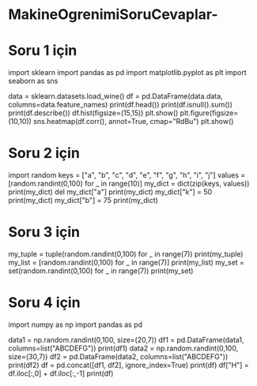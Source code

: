# MakineOgrenimiSoruCevaplar-
# Soru 1 için
import sklearn
import pandas as pd
import matplotlib.pyplot as plt
import seaborn as sns

data = sklearn.datasets.load_wine()
df = pd.DataFrame(data.data, columns=data.feature_names)
print(df.head())
print(df.isnull().sum())
print(df.describe())
df.hist(figsize=(15,15))
plt.show()
plt.figure(figsize=(10,10))
sns.heatmap(df.corr(), annot=True, cmap="RdBu")
plt.show()

# Soru 2 için 
import random
keys = ["a", "b", "c", "d", "e", "f", "g", "h", "i", "j"]
values = [random.randint(0,100) for _ in range(10)]
my_dict = dict(zip(keys, values))
print(my_dict)
del my_dict["a"]
print(my_dict)
my_dict["k"] = 50
print(my_dict)
my_dict["b"] = 75
print(my_dict)

# Soru 3 için
my_tuple = tuple(random.randint(0,100) for _ in range(7))
print(my_tuple)
my_list = [random.randint(0,100) for _ in range(7)]
print(my_list)
my_set = set(random.randint(0,100) for _ in range(7))
print(my_set)

# Soru 4 için
import numpy as np
import pandas as pd

data1 = np.random.randint(0,100, size=(20,7))
df1 = pd.DataFrame(data1, columns=list("ABCDEFG"))
print(df1)
data2 = np.random.randint(0,100, size=(30,7))
df2 = pd.DataFrame(data2, columns=list("ABCDEFG"))
print(df2)
df = pd.concat([df1, df2], ignore_index=True)
print(df)
df["H"] = df.iloc[:,0] + df.iloc[:,-1]
print(df)
